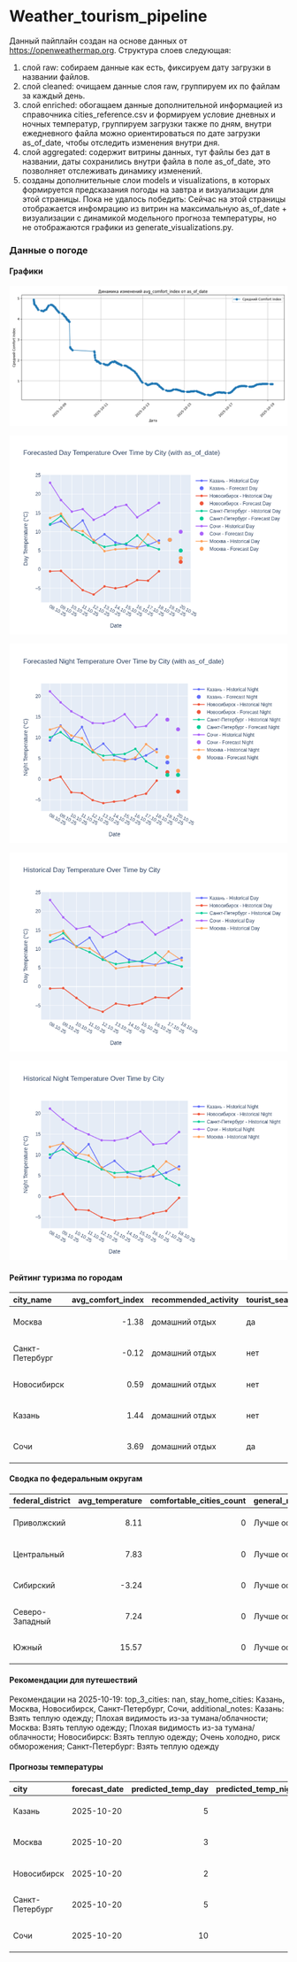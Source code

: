 # Weather_tourism_pipeline
Данный пайплайн создан на основе данных от https://openweathermap.org.
Структура слоев следующая:
  1) слой raw: 
  собираем данные как есть, фиксируем дату загрузки в названии файлов.
  2) слой cleaned:
  очищаем данные слоя raw, группируем их по файлам за каждый день.
  3) слой enriched:
  обогащаем данные дополнительной информацией из справочника cities_reference.csv и формируем условие дневных и ночных температур,
  группируем загрузки также по дням, внутри ежедневного файла можно ориентироваться по дате загрузки as_of_date, чтобы отследить изменения внутри дня.
  4) слой aggregated:
   содержит витрины данных, тут файлы без дат в названии, даты сохранились внутри файла в поле as_of_date, это позволняет отслеживать динамику изменений.
  6) созданы дополнительные слои models и visualizations, в которых формируется предсказания погоды на завтра и визуализации для этой страницы.
  Пока не удалось победить: Сейчас на этой страницы отображается инфомрацию из витрин на максимальную as_of_date + визуализации с динамикой модельного прогноза температуры, 
  но не отображаются графики из generate_visualizations.py.
<!-- WEATHER DATA START -->
### Данные о погоде

#### Графики
![Comfort Index Trend](data/visualizations/comfort_index_trend.png)

![Forecasted Day Temperature](data/visualizations/forecasted_day_temperature.png)

![Forecasted Night Temperature](data/visualizations/forecasted_night_temperature.png)

![Historical Day Temperature](data/visualizations/historical_day_temperature.png)

![Historical Night Temperature](data/visualizations/historical_night_temperature.png)

#### Рейтинг туризма по городам
| city_name       |   avg_comfort_index | recommended_activity   | tourist_season_match   | tourism_season   | tour_recommendation       | as_of_date          |
|:----------------|--------------------:|:-----------------------|:-----------------------|:-----------------|:--------------------------|:--------------------|
| Москва          |               -1.38 | домашний отдых         | да                     | Круглогодично    | домашний отдых в сезон    | 2025-10-19 05:36:00 |
| Санкт-Петербург |               -0.12 | домашний отдых         | нет                    | Май-Сентябрь     | домашний отдых вне сезона | 2025-10-19 05:36:00 |
| Новосибирск     |                0.59 | домашний отдых         | нет                    | Июнь-Август      | домашний отдых вне сезона | 2025-10-19 05:36:00 |
| Казань          |                1.44 | домашний отдых         | нет                    | Май-Сентябрь     | домашний отдых вне сезона | 2025-10-19 05:36:00 |
| Сочи            |                3.69 | домашний отдых         | да                     | Май-Октябрь      | домашний отдых в сезон    | 2025-10-19 05:36:00 |

#### Сводка по федеральным округам
| federal_district   |   avg_temperature |   comfortable_cities_count | general_recommendation   | as_of_date          |
|:-------------------|------------------:|---------------------------:|:-------------------------|:--------------------|
| Приволжский        |              8.11 |                          0 | Лучше остаться дома      | 2025-10-19 05:36:00 |
| Центральный        |              7.83 |                          0 | Лучше остаться дома      | 2025-10-19 05:36:00 |
| Сибирский          |             -3.24 |                          0 | Лучше остаться дома      | 2025-10-19 05:36:00 |
| Северо-Западный    |              7.24 |                          0 | Лучше остаться дома      | 2025-10-19 05:36:00 |
| Южный              |             15.57 |                          0 | Лучше остаться дома      | 2025-10-19 05:36:00 |

#### Рекомендации для путешествий
Рекомендации на 2025-10-19: top_3_cities: nan, stay_home_cities: Казань, Москва, Новосибирск, Санкт-Петербург, Сочи, additional_notes: Казань: Взять теплую одежду; Плохая видимость из-за тумана/облачности; Москва: Взять теплую одежду; Плохая видимость из-за тумана/облачности; Новосибирск: Взять теплую одежду; Очень холодно, риск обморожения; Санкт-Петербург: Взять теплую одежду

#### Прогнозы температуры
| city            | forecast_date   |   predicted_temp_day |   predicted_temp_night | model_type       | as_of_date          |
|:----------------|:----------------|---------------------:|-----------------------:|:-----------------|:--------------------|
| Казань          | 2025-10-20      |                    5 |                      1 | LinearRegression | 2025-10-19 05:36:21 |
| Москва          | 2025-10-20      |                    3 |                      2 | LinearRegression | 2025-10-19 05:36:21 |
| Новосибирск     | 2025-10-20      |                    2 |                     -3 | LinearRegression | 2025-10-19 05:36:21 |
| Санкт-Петербург | 2025-10-20      |                    5 |                      1 | LinearRegression | 2025-10-19 05:36:21 |
| Сочи            | 2025-10-20      |                   10 |                     12 | LinearRegression | 2025-10-19 05:36:21 |


<!-- WEATHER DATA END -->
